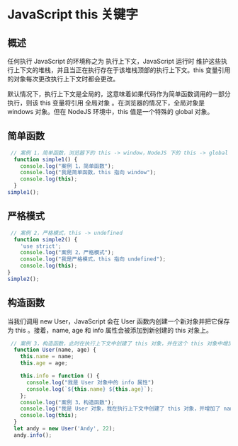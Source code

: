 # JavaScript this 关键字
## 概述
任何执行 JavaScript 的环境称之为 执行上下文，JavaScript 运行时 维护这些执行上下文的堆栈，并且当正在执行存在于该堆栈顶部的执行上下文。this 变量引用的对象每次更改执行上下文时都会更改。

默认情况下，执行上下文是全局的，这意味着如果代码作为简单函数调用的一部分执行，则该 this 变量将引用 全局对象 。在浏览器的情况下，全局对象是 windows 对象。但在 NodeJS 环境中，this 值是一个特殊的 global 对象。

## 简单函数
```js
 // 案例 1，简单函数，浏览器下的 this -> window，NodeJS 下的 this -> global
  function simple1() {
    console.log("案例 1，简单函数");
    console.log("我是简单函数，this 指向 window");
    console.log(this);
  }
simple1();
```

## 严格模式
```js
 // 案例 2，严格模式，this -> undefined
  function simple2() {
    'use strict';
    console.log("案例 2，严格模式");
    console.log("我是严格模式，this 指向 undefined");
    console.log(this);
}
simple2();
```

## 构造函数
当我们调用 new User，JavaScript 会在 User 函数内创建一个新对象并把它保存为 this 。接着，name, age 和 info 属性会被添加到新创建的 this 对象上。
```js
 // 案例 3，构造函数，此时在执行上下文中创建了 this 对象，并在这个 this 对象中增加了 name, age, info 三个属性
  function User(name, age) {
    this.name = name;
    this.age = age;

    this.info = function () {
      console.log("我是 User 对象中的 info 属性")
      console.log(`${this.name} ${this.age}`);
    };
    console.log("案例 3，构造函数");
    console.log("我是 User 对象，我在执行上下文中创建了 this 对象，并增加了 name, age, info 三个属性");
    console.log(this);
  }
  let andy = new User('Andy', 22);
  andy.info();
```